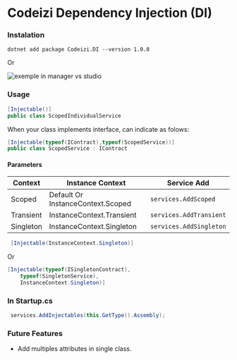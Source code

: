 # Codeizi Dependency Injection (DI)

### Instalation

```
dotnet add package Codeizi.DI --version 1.0.0
````

Or

![exemple in manager vs studio](https://github.com/JDouglasMendes/di-helper/blob/master/ManagerDINuget.jpg?raw=tru)


### Usage

```C#
[Injectable()]
public class ScopedIndividualService
```
When your class implements interface, can indicate as folows:

```C#
[Injectable(typeof(IContract),typeof(ScopedService))]
public class ScopedService : IContract
```

#### Parameters

Context   | Instance Context                   | Service Add
----------|------------------------------------|----------------------
Scoped    |Default Or InstanceContext.Scoped   | `services.AddScoped`
Transient |InstanceContext.Transient           | `services.AddTransient`
Singleton |InstanceContext.Singleton           | `services.AddSingleton`


```C#
 [Injectable(InstanceContext.Singleton)] 
```
Or

```C#
[Injectable(typeof(ISingletonContract),
    typeof(SingletonService),
    InstanceContext.Singleton)]
```

### In Startup.cs

```C#
 services.AddInjectables(this.GetType().Assembly);
```

### Future Features

- Add multiples attributes in single class.

